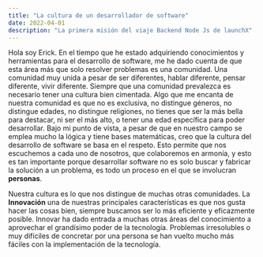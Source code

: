 ```yaml
---
title: "La cultura de un desarrollador de software"
date: 2022-04-01
description: "La primera misión del viaje Backend Node Js de launchX"
---
```

Hola soy Erick. En el tiempo que he estado adquiriendo conocimientos y herramientas para el desarrollo de software, me he dado cuenta de que esta área más que solo resolver problemas es una comunidad. Una comunidad muy unida a pesar de ser diferentes, hablar diferente, pensar diferente, vivir diferente. Siempre que una comunidad prevalezca es necesario tener una cultura bien cimentada. Algo que me encanta de nuestra comunidad es que no es exclusiva, no distingue géneros, no distingue edades, no distingue religiones, no tienes que ser la más bella para destacar, ni ser el más alto, o tener una edad específica para poder desarrollar. Bajo mi punto de vista, a pesar de que en nuestro campo se emplea mucho la lógica y tiene bases matemáticas, creo que la cultura del desarrollo de software se basa en el respeto. Esto permite que nos escuchemos a cada uno de nosotros, que colaboremos en armonía, y esto es tan importante porque desarrollar software no es solo buscar y fabricar la solución a un problema, es todo un proceso en el que se involucran **personas**.

Nuestra cultura es lo que nos distingue de muchas otras comunidades. La **Innovación** una de nuestras principales características es que nos gusta hacer las cosas bien, siempre buscamos ser lo más eficiente y eficazmente posible. Innovar ha dado entrada a muchas otras áreas del conocimiento a aprovechar el grandísimo poder de la tecnología. Problemas irresolubles o muy difíciles de concretar por una persona se han vuelto mucho más fáciles con la implementación de la tecnología.


